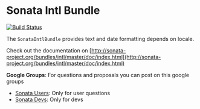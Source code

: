Sonata Intl Bundle
==================

[![Build Status](https://secure.travis-ci.org/sonata-project/SonataIntlBundle.png)](https://secure.travis-ci.org/#!/sonata-project/SonataIntlBundle)

The ``SonataIntlBundle`` provides text and date formatting depends on locale.

Check out the documentation on [http://sonata-project.org/bundles/intl/master/doc/index.html](http://sonata-project.org/bundles/intl/master/doc/index.html)

**Google Groups**: For questions and proposals you can post on this google groups

* [Sonata Users](https://groups.google.com/group/sonata-users): Only for user questions
* [Sonata Devs](https://groups.google.com/group/sonata-devs): Only for devs